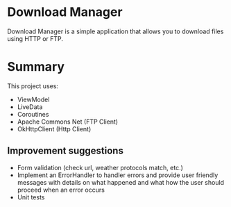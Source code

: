 # Download Manager
Download Manager is a simple application that allows you to download files using HTTP or FTP.


# Summary
This project uses:
-   ViewModel
-   LiveData
-   Coroutines
-   Apache Commons Net (FTP Client)
-   OkHttpClient (Http Client)

## Improvement suggestions
-   Form validation (check url, weather protocols match, etc.)
-   Implement an ErrorHandler to handler errors and provide user friendly messages with details on what happened and what how the user should proceed when an error occurs
-   Unit tests
